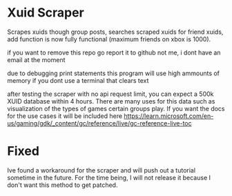# Xuid Scraper
Scrapes xuids though group posts, searches scraped xuids for friend xuids, add function is now fully functional (maximum friends on xbox is 1000).

if you want to remove this repo go report it to github not me, i dont have an email at the moment 

due to debugging print statements this program will use high ammounts of memory if you dont use a terminal that clears text

after testing the scraper with no api request limit, you can expect a 500k XUID database within 4 hours. There are many uses for this data such as visualization of the types of games certain groups play. If you want the docs for the use cases it will be included here https://learn.microsoft.com/en-us/gaming/gdk/_content/gc/reference/live/gc-reference-live-toc

# Fixed
Ive found a workaround for the scraper and will push out a tutorial sometime in the future. For the time being, I will not release it because I don't want this method to get patched.
